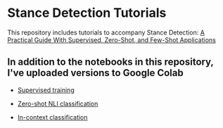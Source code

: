 # Stance Detection Tutorials

This repository includes tutorials to accompany Stance Detection: [A Practical Guide With Supervised, Zero-Shot, and Few-Shot Applications](https://drive.google.com/file/d/1RQ1FkpGrk9TliN9gu-LLfo9-ni-ZGQ8-/view?usp=sharing)

## In addition to the notebooks in this repository, I've uploaded versions to Google Colab

* [Supervised training](https://colab.research.google.com/drive/1PvNNq-KywmMClfatNei6Zyf_Usqc9hKa?usp=sharing)

* [Zero-shot NLI classification](https://colab.research.google.com/drive/1YLmI2WMkIVpgeUobgMDVXkjf8JfbRxvW?usp=sharing)

* [In-context classification](https://colab.research.google.com/drive/19t-DTYY2PVXO6IGtCf9xsDit2PNCZ5jI?usp=sharing)